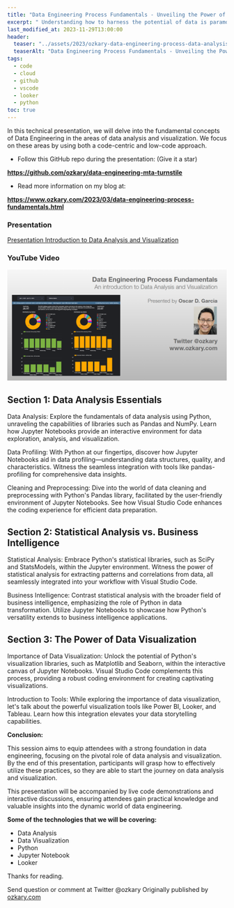 ```yaml
---
title: "Data Engineering Process Fundamentals - Unveiling the Power of Data: A Comprehensive Journey through Analysis and Visualization"
excerpt: " Understanding how to harness the potential of data is paramount. Join us in this insightful presentation as we delve into the multifaceted world of data analysis and visualization, driven by the powerful tools of Python, Jupyter Notebooks, and Visual Studio Code. "
last_modified_at: 2023-11-29T13:00:00
header:
  teaser: "../assets/2023/ozkary-data-engineering-process-data-analysis-visualization.png"
  teaserAlt: "Data Engineering Process Fundamentals - Unveiling the Power of Data: A Comprehensive Journey through Analysis and Visualization"
tags: 
  - code  
  - cloud
  - github
  - vscode
  - looker
  - python
toc: true
---
```


In this technical presentation, we will delve into the fundamental concepts of Data Engineering in the areas of data analysis and visualization. We focus on these areas by using both a code-centric and low-code approach. 


- Follow this GitHub repo during the presentation: (Give it a star)

**https://github.com/ozkary/data-engineering-mta-turnstile**

- Read more information on my blog at:  

**https://www.ozkary.com/2023/03/data-engineering-process-fundamentals.html**

  
### Presentation

[Presentation Introduction to Data Analysis and Visualization](https://docs.google.com/presentation/d/e/2PACX-1vQAtz3RxLOg4Y6Ya4_Wj5E3MnsRDZL_nXC9rsbWFlNRO7-REKLd0UImTG8Y-7a_KZuruKOR8pv_Rnmy/pub?start=false&loop=false&delayms=5000&amp;controls=1)


### YouTube Video

[![Ozkary Introduction to Data Analysis and Visualization - Youtube](../../assets/2023/ozkary-data-engineering-process-data-analysis-visualization.png)](https://www.youtube.com/live/CH4ilG0ztQI?si=cuDAzD2eZDlWLfCs "Introduction to Data Analysis and Visualization")


## Section 1: Data Analysis Essentials

Data Analysis: Explore the fundamentals of data analysis using Python, unraveling the capabilities of libraries such as Pandas and NumPy. Learn how Jupyter Notebooks provide an interactive environment for data exploration, analysis, and visualization.

Data Profiling: With Python at our fingertips, discover how Jupyter Notebooks aid in data profiling—understanding data structures, quality, and characteristics. Witness the seamless integration with tools like pandas-profiling for comprehensive data insights.

Cleaning and Preprocessing: Dive into the world of data cleaning and preprocessing with Python's Pandas library, facilitated by the user-friendly environment of Jupyter Notebooks. See how Visual Studio Code enhances the coding experience for efficient data preparation.


## Section 2: Statistical Analysis vs. Business Intelligence

Statistical Analysis: Embrace Python's statistical libraries, such as SciPy and StatsModels, within the Jupyter environment. Witness the power of statistical analysis for extracting patterns and correlations from data, all seamlessly integrated into your workflow with Visual Studio Code.

Business Intelligence: Contrast statistical analysis with the broader field of business intelligence, emphasizing the role of Python in data transformation. Utilize Jupyter Notebooks to showcase how Python's versatility extends to business intelligence applications.

## Section 3: The Power of Data Visualization

Importance of Data Visualization: Unlock the potential of Python's visualization libraries, such as Matplotlib and Seaborn, within the interactive canvas of Jupyter Notebooks. Visual Studio Code complements this process, providing a robust coding environment for creating captivating visualizations.

Introduction to Tools: While exploring the importance of data visualization, let's talk about the powerful visualization tools like Power BI, Looker, and Tableau. Learn how this integration elevates your data storytelling capabilities.

**Conclusion:**

This session aims to equip attendees with a strong foundation in data engineering, focusing on the pivotal role of data analysis and visualization. By the end of this presentation, participants will grasp how to effectively utilize these practices, so they are able to start the journey on data analysis and visualization.

This presentation will be accompanied by live code demonstrations and interactive discussions, ensuring attendees gain practical knowledge and valuable insights into the dynamic world of data engineering.

  
**Some of the technologies that we will be covering:**

- Data Analysis
- Data Visualization
- Python
- Jupyter Notebook
- Looker
  

Thanks for reading.

Send question or comment at Twitter @ozkary
Originally published by [ozkary.com](https://www.ozkary.com)